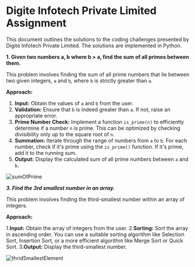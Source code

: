 # Digite Infotech Private Limited Assignment

This document outlines the solutions to the coding challenges presented by Digite Infotech Private Limited. The solutions are implemented in Python.

**1. Given two numbers a, b where b > a, find the sum of all primes between them.**

This problem involves finding the sum of all prime numbers that lie between two given integers, `a` and `b`, where `b` is strictly greater than `a`.

**Approach:**

1. **Input:** Obtain the values of `a` and `b` from the user.
2. **Validation:** Ensure that `b` is indeed greater than `a`. If not, raise an appropriate error.
3. **Prime Number Check:** Implement a function `is_prime(n)` to efficiently determine if a number `n` is prime. This can be optimized by checking divisibility only up to the square root of `n`.
4. **Summation:** Iterate through the range of numbers from `a` to `b`. For each number, check if it's prime using the `is_prime()` function. If it's prime, add it to the running sum.
5. **Output:** Display the calculated sum of all prime numbers between `a` and `b`.

![sumOfPrime](https://github.com/user-attachments/assets/2ff1c3da-3d85-4834-a0c8-fcab694994c7)

***3. Find the 3rd smallest number in an array.***

This problem involves finding the third-smallest number within an array of integers.

**Approach:**

1.**Input:** Obtain the array of integers from the user.
2.**Sorting:** Sort the array in ascending order. You can use a suitable sorting algorithm like Selection Sort, Insertion Sort, or a more efficient algorithm like Merge Sort or Quick Sort.
3.**Output:** Display the third-smallest number.

![thridSmallestElement](https://github.com/user-attachments/assets/cc66ca24-fd4d-442e-ac6e-31834825ae8e)

